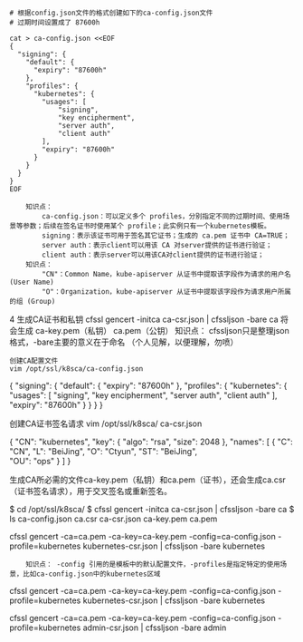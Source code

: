     # 根据config.json文件的格式创建如下的ca-config.json文件
    # 过期时间设置成了 87600h
 
    cat > ca-config.json <<EOF
    {
      "signing": {
        "default": {
          "expiry": "87600h"
        },
        "profiles": {
          "kubernetes": {
            "usages": [
                "signing",
                "key encipherment",
                "server auth",
                "client auth"
            ],
            "expiry": "87600h"
          }
        }
      }
    }
    EOF
 
        知识点：
            ca-config.json：可以定义多个 profiles，分别指定不同的过期时间、使用场景等参数；后续在签名证书时使用某个 profile；此实例只有一个kubernetes模板。
            signing：表示该证书可用于签名其它证书；生成的 ca.pem 证书中 CA=TRUE；
            server auth：表示client可以用该 CA 对server提供的证书进行验证；
            client auth：表示server可以用该CA对client提供的证书进行验证；
        知识点：
            "CN"：Common Name，kube-apiserver 从证书中提取该字段作为请求的用户名 (User Name)
            "O"：Organization，kube-apiserver 从证书中提取该字段作为请求用户所属的组 (Group)
 
4 生成CA证书和私钥
    cfssl gencert -initca ca-csr.json | cfssljson -bare ca
    将会生成 ca-key.pem（私钥）  ca.pem（公钥）
    知识点： cfssljson只是整理json格式，-bare主要的意义在于命名 （个人见解，以便理解，勿喷）




    创建CA配置文件
    vim /opt/ssl/k8sca/ca-config.json
{
  "signing": {
    "default": {
      "expiry": "87600h"
    },
    "profiles": {
      "kubernetes": {
        "usages": [
            "signing",
            "key encipherment",
            "server auth",
            "client auth"
        ],
        "expiry": "87600h"
      }
    }
  }
}

创建CA证书签名请求
vim /opt/ssl/k8sca/ ca-csr.json

{
"CN": "kubernetes",
"key": {
    "algo": "rsa",
    "size": 2048
},
"names": [
    {
        "C": "CN",
        "L": "BeiJing",
        "O": "Ctyun",
        "ST": "BeiJing",            
        "OU": "ops"
    }    ]
}


生成CA所必需的文件ca-key.pem（私钥）和ca.pem（证书），还会生成ca.csr（证书签名请求），用于交叉签名或重新签名。

$ cd /opt/ssl/k8sca/
$ cfssl gencert -initca ca-csr.json | cfssljson -bare ca
$ ls
ca-config.json  ca.csr  ca-csr.json  ca-key.pem  ca.pem



cfssl gencert -ca=ca.pem -ca-key=ca-key.pem -config=ca-config.json -profile=kubernetes kubernetes-csr.json | cfssljson -bare kubernetes


        知识点： -config 引用的是模板中的默认配置文件，-profiles是指定特定的使用场景，比如ca-config.json中的kubernetes区域

cfssl gencert -ca=ca.pem -ca-key=ca-key.pem -config=ca-config.json -profile=kubernetes kubernetes-csr.json | cfssljson -bare kubernetes

cfssl gencert -ca=ca.pem -ca-key=ca-key.pem -config=ca-config.json -profile=kubernetes admin-csr.json | cfssljson -bare admin